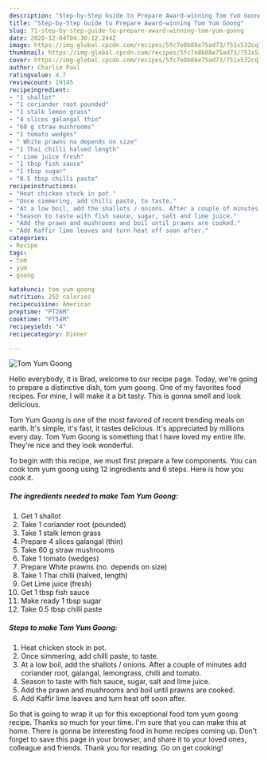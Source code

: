 ```yaml
---
description: "Step-by-Step Guide to Prepare Award-winning Tom Yum Goong"
title: "Step-by-Step Guide to Prepare Award-winning Tom Yum Goong"
slug: 71-step-by-step-guide-to-prepare-award-winning-tom-yum-goong
date: 2020-12-04T04:30:12.244Z
image: https://img-global.cpcdn.com/recipes/5fc7e8b88e75ad73/751x532cq70/tom-yum-goong-recipe-main-photo.jpg
thumbnail: https://img-global.cpcdn.com/recipes/5fc7e8b88e75ad73/751x532cq70/tom-yum-goong-recipe-main-photo.jpg
cover: https://img-global.cpcdn.com/recipes/5fc7e8b88e75ad73/751x532cq70/tom-yum-goong-recipe-main-photo.jpg
author: Charlie Paul
ratingvalue: 4.7
reviewcount: 19145
recipeingredient:
- "1 shallot"
- "1 coriander root pounded"
- "1 stalk lemon grass"
- "4 slices galangal thin"
- "60 g straw mushrooms"
- "1 tomato wedges"
- " White prawns no depends on size"
- "1 Thai chilli halved length"
- " Lime juice fresh"
- "1 tbsp fish sauce"
- "1 tbsp sugar"
- "0.5 tbsp chilli paste"
recipeinstructions:
- "Heat chicken stock in pot."
- "Once simmering, add chilli paste, to taste."
- "At a low boil, add the shallots / onions. After a couple of minutes add coriander root, galangal, lemongrass, chilli and tomato."
- "Season to taste with fish sauce, sugar, salt and lime juice."
- "Add the prawn and mushrooms and boil until prawns are cooked."
- "Add Kaffir lime leaves and turn heat off soon after."
categories:
- Recipe
tags:
- tom
- yum
- goong

katakunci: tom yum goong 
nutrition: 252 calories
recipecuisine: American
preptime: "PT26M"
cooktime: "PT54M"
recipeyield: "4"
recipecategory: Dinner

---
```



![Tom Yum Goong](https://img-global.cpcdn.com/recipes/5fc7e8b88e75ad73/751x532cq70/tom-yum-goong-recipe-main-photo.jpg)

Hello everybody, it is Brad, welcome to our recipe page. Today, we're going to prepare a distinctive dish, tom yum goong. One of my favorites food recipes. For mine, I will make it a bit tasty. This is gonna smell and look delicious.



Tom Yum Goong is one of the most favored of recent trending meals on earth. It's simple, it's fast, it tastes delicious. It's appreciated by millions every day. Tom Yum Goong is something that I have loved my entire life. They're nice and they look wonderful.


To begin with this recipe, we must first prepare a few components. You can cook tom yum goong using 12 ingredients and 6 steps. Here is how you cook it.

<!--inarticleads1-->

##### The ingredients needed to make Tom Yum Goong:

1. Get 1 shallot
1. Take 1 coriander root (pounded)
1. Take 1 stalk lemon grass
1. Prepare 4 slices galangal (thin)
1. Take 60 g straw mushrooms
1. Take 1 tomato (wedges)
1. Prepare  White prawns (no. depends on size)
1. Take 1 Thai chilli (halved, length)
1. Get  Lime juice (fresh)
1. Get 1 tbsp fish sauce
1. Make ready 1 tbsp sugar
1. Take 0.5 tbsp chilli paste




<!--inarticleads2-->

##### Steps to make Tom Yum Goong:

1. Heat chicken stock in pot.
1. Once simmering, add chilli paste, to taste.
1. At a low boil, add the shallots / onions. After a couple of minutes add coriander root, galangal, lemongrass, chilli and tomato.
1. Season to taste with fish sauce, sugar, salt and lime juice.
1. Add the prawn and mushrooms and boil until prawns are cooked.
1. Add Kaffir lime leaves and turn heat off soon after.




So that is going to wrap it up for this exceptional food tom yum goong recipe. Thanks so much for your time. I'm sure that you can make this at home. There is gonna be interesting food in home recipes coming up. Don't forget to save this page in your browser, and share it to your loved ones, colleague and friends. Thank you for reading. Go on get cooking!
